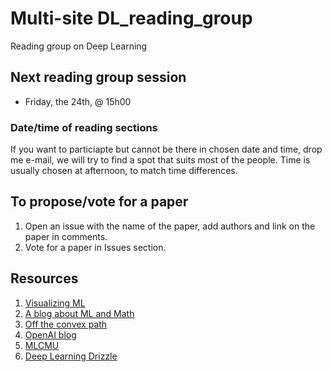 # Multi-site DL_reading_group
Reading group on Deep Learning

## Next reading group session
- Friday, the 24th, @ 15h00

### Date/time of reading sections
If you want to particiapte but cannot be there in chosen date and time, drop me e-mail, 
we will try to find a spot that suits most of the people.
Time is usually chosen at afternoon, to match time differences.

## To propose/vote for a paper
1. Open an issue with the name of the paper,
add authors and link on the paper in comments.
2. Vote for a paper in Issues section.

## Resources
1. [Visualizing ML](http://jalammar.github.io)
2. [A blog about ML and Math](https://rajatvd.github.io)
3. [Off the convex path](http://www.offconvex.org)
4. [OpenAI blog](https://openai.com/blog/)
5. [MLCMU](https://blog.ml.cmu.edu)
6. [Deep Learning Drizzle](https://deep-learning-drizzle.github.io)
